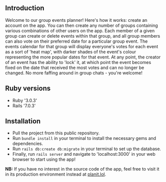 ## Introduction
Welcome to our group events planner! Here's how it works: create an account on the app. You can then create any number of groups containing various combinations of other users on the app. Each member of a given group can create or delete events within that group, and all group members can also vote on their preferred date for a particular group event. The events calendar for that group will display everyone's votes for each event as a sort of 'heat map', with darker shades of the event's colour representing the more popular dates for that event. At any point, the creator of an event has the ability to 'lock' it, at which point the event becomes fixed on the date that received the most votes and can no longer be changed. No more faffing around in group chats - you're welcome!

## Ruby versions
- Ruby '3.0.3'
- Rails '7.0.3'

## Installation
- Pull the project from this public repository.
- Run `bundle install` in your terminal to install the necessary gems and dependencies.
- Run `rails db:create db:migrate` in your terminal to set up the database.
- Finally, run `rails server` and navigate to 'localhost:3000' in your web browser to start using the app!

**NB:** If you have no interest in the source code of the app, feel free to visit it in its production environment instead at [planit.lol](http://www.planit.lol).

